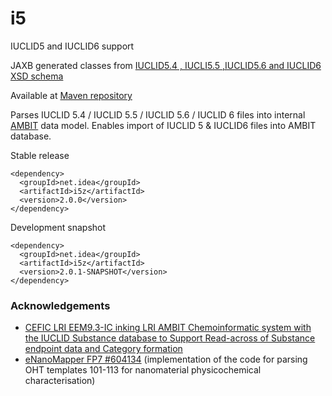 i5
==

IUCLID5 and IUCLID6 support

JAXB generated classes from [IUCLID5.4 , IUCLI5.5 ,IUCLID5.6 and IUCLID6 XSD schema](http://iuclid.eu/index.php?fuseaction=home.format&type=public) 

Available at [Maven repository](https://nexus.ideaconsult.net/#nexus-search;quick~i5)

Parses IUCLID 5.4 / IUCLID 5.5 / IUCLID 5.6 / IUCLID 6 files into internal [AMBIT](http://ambit.sf.net) data model. 
Enables import of IUCLID 5 & IUCLID6 files into AMBIT database.

Stable release
````
<dependency>
  <groupId>net.idea</groupId>
  <artifactId>i5z</artifactId>
  <version>2.0.0</version>
</dependency>
````

Development snapshot
````
<dependency>
  <groupId>net.idea</groupId>
  <artifactId>i5z</artifactId>
  <version>2.0.1-SNAPSHOT</version>
</dependency>
````


### Acknowledgements

* [CEFIC LRI EEM9.3-IC inking LRI AMBIT Chemoinformatic system with the IUCLID Substance database to Support Read-across of Substance endpoint data and Category formation](http://cefic-lri.org/projects/eem9-3-ic-linking-lri-ambit-chemoinformatic-system-with-the-iuclid-substance-database-to-support-read-across-of-substance-endpoint-data-and-category-formation)
* [eNanoMapper FP7 #604134](http://www.enanomapper.net) (implementation of the code for parsing OHT templates 101-113 for nanomaterial physicochemical characterisation)
